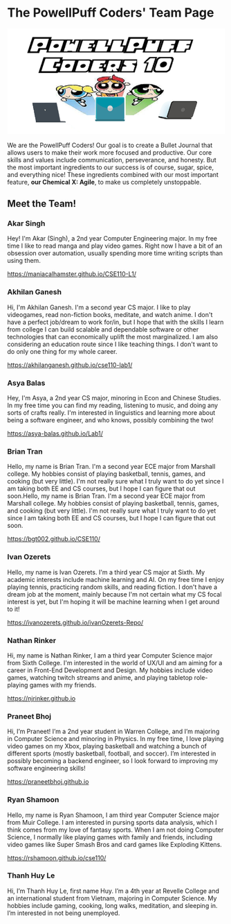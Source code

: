 # The PowellPuff Coders' Team Page

![Team Logo](branding/powellpuff-logo-fullscreen.png)

We are the PowellPuff Coders! Our goal is to create a Bullet Journal that allows users to make their work more focused and productive. Our core skills and values include communication, perseverance, and honesty. But the most important ingredients to our success is of course, sugar, spice, and everything nice! These ingredients combined with our most important feature, **our Chemical X: Agile**, to make us completely unstoppable. 

## Meet the Team!

### Akar Singh

Hey! I'm Akar (Singh), a 2nd year Computer Engineering major. In my free time I like to read manga and play video games. Right now I have a bit of an obsession over automation, usually spending more time writing scripts than using them.

https://maniacalhamster.github.io/CSE110-L1/

### Akhilan Ganesh

Hi, I'm Akhilan Ganesh. I'm a second year CS major. I like to play videogames, read non-fiction books, meditate, and watch anime. I don't have a perfect job/dream to work for/in, but I hope that with the skills I learn from college I can build scalable and dependable software or other technologies that can economically uplift the most marginalized. I am also considering an education route since I like teaching things. I don't want to do only one thing for my whole career.

https://akhilanganesh.github.io/cse110-lab1/

### Asya Balas

Hey, I'm Asya, a 2nd year CS major, minoring in Econ and Chinese Studies. In my free time you can find my reading, listening to music, and doing any sorts of crafts really. I'm interested in linguistics and learning more about being a software engineer, and who knows, possibly combining the two!

https://asya-balas.github.io/Lab1/

### Brian Tran

Hello, my name is Brian Tran. I'm a second year ECE major from Marshall college. My hobbies consist of playing basketball, tennis, games, and cooking (but very little). I'm not really sure what I truly want to do yet since I am taking both EE and CS courses, but I hope I can figure that out soon.Hello, my name is Brian Tran. I'm a second year ECE major from Marshall college. My hobbies consist of playing basketball, tennis, games, and cooking (but very little). I'm not really sure what I truly want to do yet since I am taking both EE and CS courses, but I hope I can figure that out soon.

https://bgt002.github.io/CSE110/

### Ivan Ozerets

Hello, my name is Ivan Ozerets. I'm a third year CS major at Sixth. My academic interests include machine learning and AI. On my free time I enjoy playing tennis, practicing random skills, and reading fiction. I don't have a dream job at the moment, mainly because I'm not certain what my CS focal interest is yet, but I'm hoping it will be machine learning when I get around to it!

https://ivanozerets.github.io/ivanOzerets-Repo/

### Nathan Rinker

Hi, my name is Nathan Rinker, I am a third year Computer Science major from Sixth College. I'm interested in the world of UX/UI and am aiming for a career in Front-End Development and Design. My hobbies include video games, watching twitch streams and anime, and playing tabletop role-playing games with my friends.

https://njrinker.github.io

### Praneet Bhoj

Hi, I’m Praneet! I’m a 2nd year student in Warren College, and I’m majoring in Computer Science and minoring in Physics. In my free time, I love playing video games on my Xbox, playing basketball and watching a bunch of different sports (mostly basketball, football, and soccer). I’m interested in possibly becoming a backend engineer, so I look forward to improving my software engineering skills!

https://praneetbhoj.github.io

### Ryan Shamoon

Hello, my name is Ryan Shamoon, I am third year Computer Science major from Muir College. I am interested in pursing sports data analysis, which I think comes from my love of fantasy sports. When I am not doing Computer Science, I normally like playing games with family and friends, including video games like Super Smash Bros and card games like Exploding Kittens.

https://rshamoon.github.io/cse110/

### Thanh Huy Le

Hi, I’m Thanh Huy Le, first name Huy. I’m a 4th year at Revelle College and an international student from Vietnam, majoring in Computer Science. My hobbies include gaming, cooking, long walks, meditation, and sleeping in. I’m interested in not being unemployed.

